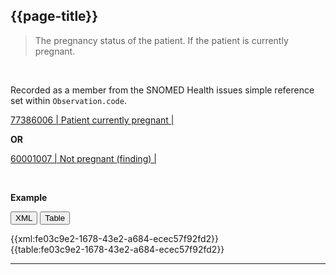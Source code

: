 ## {{page-title}} <span class="mro-circle required"></span>

> The pregnancy status of the patient. If the patient is currently pregnant.


<br />

Recorded as a member from the SNOMED Health issues simple reference set within `Observation.code`.

[77386006 | Patient currently pregnant |](https://termbrowser.nhs.uk/?perspective=full&conceptId1=77386006)

**OR**

[60001007 | Not pregnant (finding) |](https://termbrowser.nhs.uk/?perspective=full&conceptId1=60001007)


<br />

**Example**

<button class="nhsd-a-button active" onclick="openTab(event, 'XML View')">XML</button>
<button class="nhsd-a-button nhsd-a-button--outline" onclick="openTab(event, 'Table View')">Table</button>

<div class="example" class="nhsd-!t-margin-bottom-6">
  <div id="XML View" class="tabcontent nhsd-!t-margin-bottom-6" style="display:block"> 
    {{xml:fe03c9e2-1678-43e2-a684-ecec57f92fd2}}
  </div>
  <div id="Table View" class="tabcontent nhsd-!t-margin-bottom-6">
    {{table:fe03c9e2-1678-43e2-a684-ecec57f92fd2}}
  </div>
</div>


---